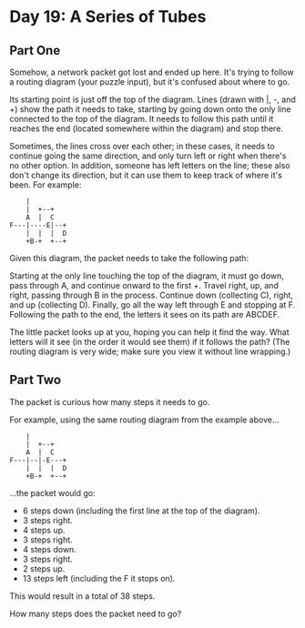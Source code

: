 # Day 19: A Series of Tubes

## Part One

Somehow, a network packet got lost and ended up here. It's trying to follow a routing diagram (your puzzle input), but it's confused about where to go.

Its starting point is just off the top of the diagram. Lines (drawn with |, -, and +) show the path it needs to take, starting by going down onto the only line connected to the top of the diagram. It needs to follow this path until it reaches the end (located somewhere within the diagram) and stop there.

Sometimes, the lines cross over each other; in these cases, it needs to continue going the same direction, and only turn left or right when there's no other option. In addition, someone has left letters on the line; these also don't change its direction, but it can use them to keep track of where it's been. For example:

        |          
        |  +--+    
        A  |  C    
    F---|----E|--+ 
        |  |  |  D 
        +B-+  +--+ 

Given this diagram, the packet needs to take the following path:

Starting at the only line touching the top of the diagram, it must go down, pass through A, and continue onward to the first +.
Travel right, up, and right, passing through B in the process.
Continue down (collecting C), right, and up (collecting D).
Finally, go all the way left through E and stopping at F.
Following the path to the end, the letters it sees on its path are ABCDEF.

The little packet looks up at you, hoping you can help it find the way. What letters will it see (in the order it would see them) if it follows the path? (The routing diagram is very wide; make sure you view it without line wrapping.)

## Part Two 

The packet is curious how many steps it needs to go.

For example, using the same routing diagram from the example above...

        |          
        |  +--+    
        A  |  C    
    F---|--|-E---+ 
        |  |  |  D 
        +B-+  +--+ 

...the packet would go:

* 6 steps down (including the first line at the top of the diagram).
* 3 steps right.
* 4 steps up.
* 3 steps right.
* 4 steps down.
* 3 steps right.
* 2 steps up.
* 13 steps left (including the F it stops on).

This would result in a total of 38 steps.

How many steps does the packet need to go?

